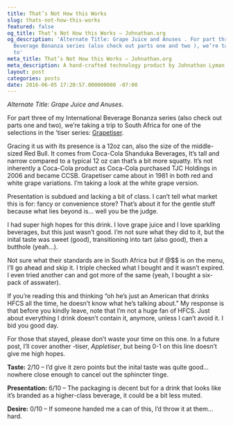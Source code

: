 ```yaml
---
title: That’s Not How this Works
slug: thats-not-how-this-works
featured: false
og_title: That’s Not How this Works – Johnathan.org
og_description: 'Alternate Title: Grape Juice and Anuses . For part three of my International
  Beverage Bonanza series (also check out parts one and two ), we’re taking a trip
  to'
meta_title: That’s Not How this Works – Johnathan.org
meta_description: A hand-crafted technology product by Johnathan Lyman
layout: post
categories: posts
date: 2016-06-05 17:20:57.000000000 -07:00
---
```


_Alternate Title: Grape Juice and Anuses_.

For part three of my International Beverage Bonanza series (also check out parts one and two), we’re taking a trip to South Africa for one of the selections in the ’tiser series: [Grapetiser](http://www.ccsb.co.za/appletiser-beverages/Grapetiser/index.html?&re=1).

Gracing it us with its presence is a 12oz can, also the size of the middle-sized Red Bull. It comes from Coca-Cola Shanduka Beverages, It’s tall and narrow compared to a typical 12 oz can that’s a bit more squatty. It’s not inherently a Coca-Cola product as Coca-Cola purchased TJC Holdings in 2006 and became CCSB. Grapetiser came about in 1981 in both red and white grape variations. I’m taking a look at the white grape version.

Presentation is subdued and lacking a bit of class. I can’t tell what market this is for: fancy or convenience store? That’s about it for the gentle stuff because what lies beyond is… well you be the judge.

I had super high hopes for this drink. I love grape juice and I love sparkling beverages, but this just wasn’t good. I’m not sure what they did to it, but the inital taste was sweet (good), transitioning into tart (also good), then a butthole (yeah…).

Not sure what their standards are in South Africa but if @$$ is on the menu, I’ll go ahead and skip it. I triple checked what I bought and it wasn’t expired. I even tried another can and got more of the same (yeah, I bought a six-pack of asswater).

If you’re reading this and thinking “oh he’s just an American that drinks HFCS all the time, he doesn’t know what he’s talking about.” My response is that before you kindly leave, note that I’m not a huge fan of HFCS. Just about everything I drink doesn’t contain it, anymore, unless I can’t avoid it. I bid you good day.

For those that stayed, please don’t waste your time on this one. In a future post, I’ll cover another -tiser, _Appletiser_, but being 0-1 on this line doesn’t give me high hopes.

**Taste:** 2/10 – I’d give it zero points but the inital taste was quite good… nowhere close enough to cancel out the sphincter tinge.

**Presentation:** 6/10 – The packaging is decent but for a drink that looks like it’s branded as a higher-class beverage, it could be a bit less muted.

**Desire:** 0/10 – If someone handed me a can of this, I’d throw it at them… hard.

